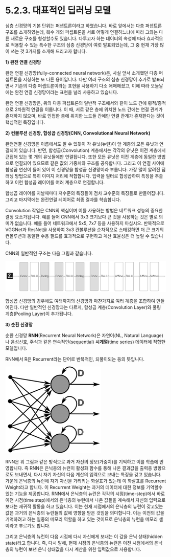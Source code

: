 # 5.2.3.     대표적인 딥러닝 모델

심층 신경망의 기본 단위는 퍼셉트론이라고 하였습니다. 바로 앞에서는 다층 퍼셉트론 구조를 소개하였는데, 복수 개의 퍼셉트론을 서로 어떻게 연결하느냐에 따라 그와는 다른 새로운 구조를 형성할수도 있습니다.  다루고자 하는 데이터의 속성에 따라 효과적으로 적용할 수 있는 특수한 구조의 심층 신경망이 여럿 발표되었는데, 그 중 현재 가장 많이 쓰는 것 3가지를 소개해 드리고자 합니다.

**1\)    완전 연결 신경망**

완전 연결 신경망\(fully-connected neural network\)은, 사실 앞서 소개했던 다층 퍼셉트론을 지칭하는 또 다른 용어입니다. 다만 여러 구조의 심층 신경망이 추가로 발표되면서 기존의 다층 퍼셉트론이라는 표현을 사용하기 다소 애매해졌고, 이에 따라 오늘날에는 완전 연결 신경망이라는 표현을 널리 사용하고 있습니다.

완전 연결 신경망은, 위의 다층 퍼셉트론의 일반적 구조에서와 같이 노드 간에 횡적/종적으로 2차원적 연결을 이룹니다. 이 때, 서로 같은 층에 위치한 노드 간에는 연결 관계가 존재하지 않으며, 바로 인접한 층에 위치한 노드들 간에만 연결 관계가 존재한다는 것이 핵심적인 특징입니다.

**2\)    컨볼루션 신경망, 합성곱 신경망\(CNN, Convolutional Neural Network\)**

완전연결 신경망은 이름에서도 알 수 있듯이 각 유닛\(뉴런\)이 앞 계층의 모든 유닛과 연결되어 있습니다. 반면, 합성곱\(Convolution\) 계층에서는 각각의 유닛은 이전 계층에서 근접해 있는 몇 개의 유닛들에만 연결됩니다. 또한 모든 유닛은 이전 계층에 동일한 방법으로 연결되어 있으므로 같은 값의 가중치와 구조를 공유합니다. 그리고 이 연결 사이에 합성곱 연산이 들어 있어 이 신경망을 합성곱 신경망이라 부릅니다. 가장 많이 알려진 딥러닝 방법으로 특히 이미지 처리에 적합합니다. 입력을 필터로 합성곱하여 특징을 추출하고 이런 합성곱 레이어를 여러 계층으로 연결합니다.

합성곱 레이어를 지날때마다 저수준의 특징들이 점차 고수준의 특징들로 만들어집니다. 그리고 마지막에는 완전연결 레이어로 최종 결과를 학습합니다.

Convolution 작업은 CNN의 핵심이며 이를 사용하는 방법은 네트워크 성능의 중요한 결정 요소가됩니다. 예를 들어 CNN에서 3x3 크기보다 큰 것을 사용하는 것은 별로 의미가 없습니다. 예를 들어 네트워크에서 5x5, 7x7 등을 사용하지 마십시오. 반복적으로 VGGNet과 ResNet을 사용하여 3x3 컨볼루션을 순차적으로 스태킹하면 더 큰 크기의 컨볼루션과 동일한 수용 필드를 효과적으로 구현하고 계산 효율성은 더 높일 수 있습니다.

CNN의 일반적인 구조는 다음 그림과 같습니다.

![](../../.gitbook/assets/52301.png)

합성곱 신경망의 경우에도 여태까지의 신경망과 마찬가지로 여러 계층을 조합하여 만들어진다. 다만 일반적인 신경망과는 다르게, 합성곱 계층\(Convolution Layer\)와 풀링 계층\(Pooling Layer\)이 추가됩니다.

**3\)    순환 신경망**

순환 신경망 **RNN**\(Recurrent Neural Network\)은 자연어\(NL, Natural Language\)나 음성신호, 주식과 같은 연속적인\(sequential\) **시계열**\(time series\) 데이터에 적합한 모델입니다.

RNN에서 R은 Recurrent라는 단어로 반복적인, 되풀이되는 등의 뜻입니다.

![](../../.gitbook/assets/52302.png)

RNN은 위 그림과 같은 방식으로 과거 자신의 정보\(가중치\)를 기억하고 이를 학습에 반영합니다. 즉 RNN은 은닉층의 뉴런이 활성화 함수를 통해 나온 결과값을 출력층 방향으로도 보내면서, 다시 자기 자신의 다음 계산의 입력으로 보내는 특징을 갖고 있습니다. 가운데 은닉층의 뉴런에 자기 자신을 가리키는 화살표가 있는데 이 화살표를 Recurrent Weight라고 합니다. 이 Recurrent Weight는 과거의 데이터에 대한 정보를 기억할수 있는 기능을 제공합니다. RNN에서 은닉층의 뉴런은 각각의 시점\(time-step\)에서 바로 이전 시점\(time step\)에서의 은닉층의 뉴런에서 나온 값들을 계속해서 자신의 입력으로 보내는 재귀적 활동을 하고 있습니다. 이는 현재 시점에서의 은닉층의 뉴런이 갖고있는 값은 과거의 은닉층의 뉴런들의 값에 영향을 받은 것임을 의미합니다. 이는 이전의 값을 기억하려고 하는 일종의 메모리 역할을 하고 있는 것이므로 은닉층의 뉴런을 메모리 셀이라고 부르기도 합니다.

그리고 은닉층의 뉴런이 다음 시점에 다시 자신에게 보내는 이 값을 은닉 상태\(hidden state\)라고 합니다. 즉, 다시 말해, 현재 시점의 은닉층의 뉴런은 이전 시점에서의 은닉층의 뉴런이 보낸 은닉 상태값을 다시 계산을 위한 입력값으로 사용합니다.

